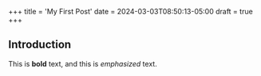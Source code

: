 +++
title = 'My First Post'
date = 2024-03-03T08:50:13-05:00
draft = true
+++

## Introduction

This is **bold** text, and this is *emphasized* text.
